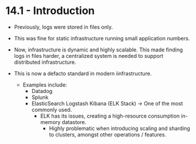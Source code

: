 # 14.1 - Introduction

- Previously, logs were stored in files only.
- This was fine for static infrastructure running small application numbers.

- Now, infrastructure is dynamic and highly scalable. This made finding logs in files harder, a centralized system is needed to support distributed infrastructure.
- This is now a defacto standard in modern iinfrastructure.
  - Examples include:
    - Datadog
    - Splunk
    - ElasticSearch Logstash Kibana (ELK Stack) -> One of the most commonly used.
      - ELK has its issues, creating a high-resource consumption in-memory datastore.
        - Highly problematic when introducing scaling and sharding to clusters, amongst other operations / features.
